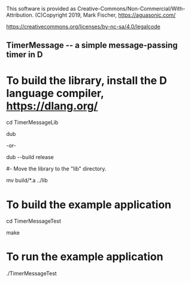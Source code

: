 
This software is provided as Creative-Commons/Non-Commercial/With-Attribution.
(C)Copyright 2019, Mark Fischer, https://aguasonic.com/

https://creativecommons.org/licenses/by-nc-sa/4.0/legalcode

## TimerMessage -- a simple message-passing timer in D

# To build the library, install the D language compiler, https://dlang.org/

cd TimerMessageLib

dub

-or-

dub --build release

#- Move the library to the "lib" directory.

mv build/*.a ../lib


# To build the example application

cd TimerMessageTest

make

# To run the example application
./TimerMessageTest



